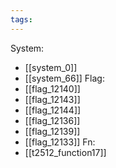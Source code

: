 ```yaml
---
tags:
---
```

System:
- [[system_0]]
- [[system_66]]
Flag:
- [[flag_12140]]
- [[flag_12143]]
- [[flag_12144]]
- [[flag_12136]]
- [[flag_12139]]
- [[flag_12133]]
Fn:
- [[t2512_function17]]
